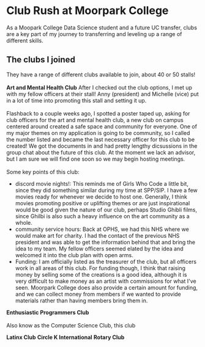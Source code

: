 # Club Rush at Moorpark College
As a Moopark College Data Science student and a future UC transfer, clubs are a key part of my journey to transferring and leveling up a range of different skills. 

## The clubs I joined
They have a range of different clubs available to join, about 40 or 50 stalls! <insert map later> 
<br><br>
**Art and Mental Health Club**
After I checked out the club options, I met up with my fellow officers at their stall! Anny (president) and Michelle (vice) put in a lot of time into promoting this stall and setting it up. <br><br>
Flashback to a couple weeks ago, I spotted a poster taped up, asking for club officers for the art and mental health club, a new club on campus centered around created a safe space and community for everyone. One of my major themes on my application is going to be community, so I called the number listed and became the last necessary officer for this club to be created! We got the documents in and had pretty lengthy dicsussions in the group chat about the future of this club. At the moment we lack an advisor, but I am sure we will find one soon so we may begin hosting meetings. <br><br>
Some key points of this club:
- discord movie nights!: This reminds me of Girls Who Code a little bit, since they did something similar during my time at SPP/SIP. I have a few movies ready for whenever we decide to host one. Generally, I think movies promoting positive or uplifting themes or are just inspirational would be good given the nature of our club, perhaps Studio Ghibli films, since Ghilbi is also such a heavy influence on the art community as a whole.
- community service hours: Back at OPHS, we had this NHS where we would make art for charity. I had the contact of the previous NHS president and was able to get the information behind that and bring the idea to my team. My fellow officers seemed elated by the idea and welcomed it into the club plan with open arms.
- Funding: I am officially listed as the treasurer of the club, but all officers work in all areas of this club. For funding though, I think that raising money by selling some of the creations is a good idea, although it is very difficult to make money as an artist with commissions for what I've seen. Moorpark College does also provide a certain amount for funding, and we can collect money from members if we wanted to provide materials rather than having members bring them in. 

**Enthusiastic Programmers Club** <br><br>
Also know as the Computer Science Club, this club 


**Latinx Club**
**Circle K International**
**Rotary Club**
